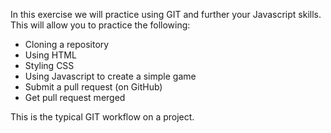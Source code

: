 In this exercise we will practice using GIT and further your Javascript skills.  This will allow you to practice the following:

- Cloning a repository
- Using HTML
- Styling CSS
- Using Javascript to create a simple game 
- Submit a pull request (on GitHub)
- Get pull request merged


This is the typical GIT workflow on a project. 




